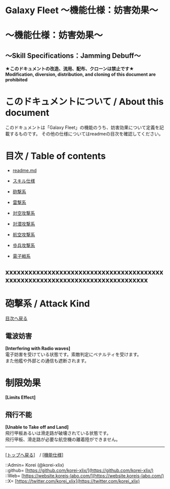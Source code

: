 # Galaxy Fleet ～機能仕様：妨害効果～
  
<h1>～機能仕様：妨害効果～</h1>  
<h2>～Skill Specifications：Jamming Debuff～</h2>  
  

**★このドキュメントの改造、流用、配布、クローンは禁止です★**  
    **Modification, diversion, distribution, and cloning of this document are prohibited**  
  

<h1 id="aHowto">このドキュメントについて / About this document</h1>  
このドキュメントは「Galaxy Fleet」の機能のうち、妨害効果について定義を記載するものです。  
その他の仕様についてはreadmeの目次を確認してください。  
  





<h1 id="aMokuji">目次 / Table of contents</h1>  

* [readme.md](/readme.md)
* [スキル仕様](/skill/readme.md)

* [砲撃系](#aAttackSkill)
* [雷撃系](#aAttackSkill)
* [対空攻撃系](#aAttackSkill)
* [対潜攻撃系](#aAttackSkill)
* [航空攻撃系](#aAttackSkill)
* [歩兵攻撃系](#aAttackSkill)
* [電子戦系](#aAttackSkill)
  















## xxxxxxxxxxxxxxxxxxxxxxxxxxxxxxxxxxxxxxxxxxxxxxxxxxxxxxxxxxxxxxxxxxxxxxxxxxxxxx


<h1 id="aAttackSkill">砲撃系 / Attack Kind</h1>  
  
[目次へ戻る](#aMokuji)  
  



## 電波妨害
**[Interfering with Radio waves]**  
電子妨害を受けている状態です。索敵判定にペナルティを受けます。  
また他艦や外部との通信も遮断されます。  



<a id="iLimitsEffect"></a>
# 制限効果
**[Limits Effect]**  


## 飛行不能
**[Unable to Take off and Land]**  
飛行甲板あるいは滑走路が破壊されている状態です。  
飛行甲板、滑走路が必要な航空機の離着陸ができません。  









***
[[トップへ戻る]](/readme.md)　/
[[機能仕様]](/skill/readme.md)  
  
::Admin= Korei (@korei-xlix)  
::github= [https://github.com/korei-xlix/](https://github.com/korei-xlix/)  
::Web= [https://website.koreis-labo.com/](https://website.koreis-labo.com/)  
::X= [https://twitter.com/korei_xlix](https://twitter.com/korei_xlix)  
